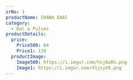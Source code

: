 ```yaml
---
srNo: 1
productName: CHANA DAAl
category:
  - Dal & Pulses
productDetails:
  price:
    Price500: 64
    Price1: 119
  productImage:
    Image500: https://i.imgur.com/hsj6wRn.png
    Image1: https://i.imgur.com/41jcyV8.png
---
```

